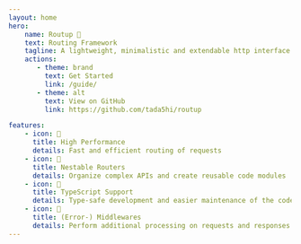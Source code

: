 ```yaml
---
layout: home
hero:
    name: Routup 🧙‍
    text: Routing Framework
    tagline: A lightweight, minimalistic and extendable http interface based routing framework
    actions:
       - theme: brand
         text: Get Started
         link: /guide/
       - theme: alt
         text: View on GitHub
         link: https://github.com/tada5hi/routup

features:
    - icon: 🚀
      title: High Performance
      details: Fast and efficient routing of requests
    - icon: 📁
      title: Nestable Routers
      details: Organize complex APIs and create reusable code modules
    - icon: 👕
      title: TypeScript Support
      details: Type-safe development and easier maintenance of the codebase
    - icon: 🤝️
      title: (Error-) Middlewares
      details: Perform additional processing on requests and responses
---
```

